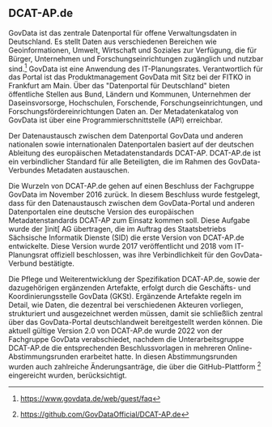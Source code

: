 ## DCAT-AP.de
GovData ist das zentrale Datenportal für offene Verwaltungsdaten in Deutschland. Es stellt Daten aus verschiedenen Bereichen wie Geoinformationen, Umwelt, Wirtschaft und Soziales zur Verfügung, die für Bürger, Unternehmen und Forschungseinrichtungen zugänglich und nutzbar sind.[^39]
GovData ist eine Anwendung des IT-Planungsrates. Verantwortlich für das Portal ist das Produktmanagement GovData mit Sitz bei der FITKO in Frankfurt am Main. Über das "Datenportal für Deutschland" bieten öffentliche Stellen aus Bund, Ländern und Kommunen, Unternehmen der Daseinsvorsorge, Hochschulen, Forschende, Forschungseinrichtungen, und Forschungsfördereinrichtungen Daten an. Der Metadatenkatalog von GovData ist über eine Programmierschnittstelle (API) erreichbar.

Der Datenaustausch zwischen dem Datenportal GovData und anderen nationalen sowie internationalen Datenportalen basiert auf der deutschen Ableitung des europäischen Metadatenstandards DCAT-AP. DCAT-AP.de ist ein verbindlicher Standard für alle Beteiligten, die im Rahmen des GovData-Verbundes Metadaten austauschen.

Die Wurzeln von DCAT-AP.de gehen auf einen Beschluss der Fachgruppe GovData im November 2016 zurück. In diesem Beschluss wurde festgelegt, dass für den Datenaustausch zwischen dem GovData-Portal und anderen Datenportalen eine deutsche Version des europäischen Metadatenstandards DCAT-AP zum Einsatz kommen soll. Diese Aufgabe wurde der ]init[ AG übertragen, die im Auftrag des Staatsbetriebs Sächsische Informatik Dienste (SID) die erste Version von DCAT-AP.de entwickelte. Diese Version wurde 2017 veröffentlicht und 2018 vom IT-Planungsrat offiziell beschlossen, was ihre Verbindlichkeit für den GovData-Verbund bestätigte.

Die Pflege und Weiterentwicklung der Spezifikation DCAT-AP.de, sowie der dazugehörigen ergänzenden Artefakte, erfolgt durch die Geschäfts- und Koordinierungsstelle GovData (GKSt). Ergänzende Artefakte regeln im Detail, wie Daten, die dezentral bei verschiedenen Akteuren vorliegen, strukturiert und ausgezeichnet werden müssen, damit sie schließlich zentral über das GovData-Portal deutschlandweit bereitgestellt werden können. Die aktuell gültige Version 2.0 von DCAT-AP.de wurde 2022 von der Fachgruppe GovData verabschiedet, nachdem die Unterarbeitsgruppe DCAT-AP.de die entsprechenden Beschlussvorlagen in mehreren Online-Abstimmungsrunden erarbeitet hatte. In diesen Abstimmungsrunden wurden auch zahlreiche Änderungsanträge, die über die GitHub-Plattform [^40] eingereicht wurden, berücksichtigt.

[^39]:https://www.govdata.de/web/guest/faq
[^40]:https://github.com/GovDataOfficial/DCAT-AP.de
